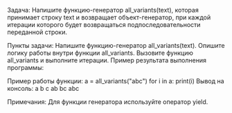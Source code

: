 Задача:
Напишите функцию-генератор all_variants(text), которая принимает строку text и возвращает объект-генератор, при каждой итерации которого будет возвращаться подпоследовательности переданной строки.

Пункты задачи:
Напишите функцию-генератор all_variants(text).
Опишите логику работы внутри функции all_variants.
Вызовите функцию all_variants и выполните итерации.
Пример результата выполнения программы:

Пример работы функции:
a = all_variants("abc")
for i in a:
print(i)
Вывод на консоль:
a
b
c
ab
bc
abc

Примечания:
Для функции генератора используйте оператор yield.
